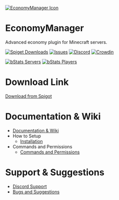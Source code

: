 [![EconomyManager Icon](https://i.imgur.com/L5BbQKX.png)](https://www.spigotmc.org/resources/96062/)

# EconomyManager
Advanced economy plugin for Minecraft servers.

[![Spiget Downloads](https://img.shields.io/spiget/downloads/96062?style=for-the-badge&logo=appveyor)](https://www.spigotmc.org/resources/96062/)
[![Issues](https://img.shields.io/github/issues/mehmet-27/PunishManager.svg?style=for-the-badge&logo=appveyor)](https://github.com/mehmet-27/PunishManager/issues)
[![Discord](https://img.shields.io/discord/960495095055011841?label=discord&logo=discord&style=for-the-badge&logo=appveyor)](https://discord.gg/MYjmmEqKvE)
[![Crowdin](https://badges.crowdin.net/punishmanager/localized.svg?style=for-the-badge&logo=appveyor)](https://crowdin.com/project/punishmanager)

[![bStats Servers](https://img.shields.io/bstats/servers/14913?label=Spigot%20Servers&style=for-the-badge&logo=appveyor)](https://bstats.org/plugin/bukkit/PunishManager/14913)
[![bStats Players](https://img.shields.io/bstats/players/14913?label=Spigot%20Players&style=for-the-badge&logo=appveyor)](https://bstats.org/plugin/bukkit/PunishManager/14913)

# Download Link

[Download from Spigot](https://www.spigotmc.org/resources/96062/)

# Documentation & Wiki

* [Documentation & Wiki](https://mehmet27.gitbook.io/economymanager)
* How to Setup
  * [Installation](https://mehmet27.gitbook.io/economymanager/how-to-setup/installation)
* Commands and Permissions
  * [Commands and Permissions](https://mehmet27.gitbook.io/economymanager/general/commands)


# Support & Suggestions

* [Discord Support](https://discord.gg/MYjmmEqKvE)
* [Bugs and Suggestions](https://github.com/mehmet-27/PunishManager/issues)
